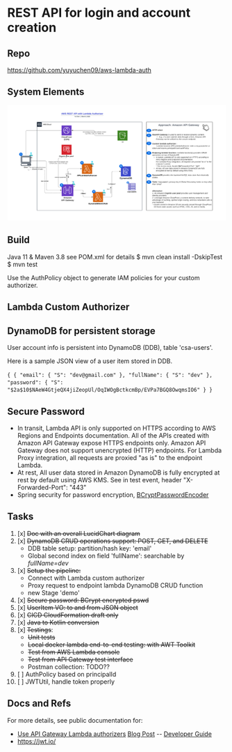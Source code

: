 # REST API for login and account creation

## Repo
https://github.com/yuyuchen09/aws-lambda-auth

## System Elements

![AWS REST API with Lambda Authorizer.png](AWS%20REST%20API%20with%20Lambda%20Authorizer.png)

## Build 
Java 11 & Maven 3.8
see POM.xml for details
$ mvn clean install -DskipTest
$ mvn test

Use the AuthPolicy object to generate IAM policies for your custom authorizer. 

## Lambda Custom Authorizer

## DynamoDB for persistent storage
User account info is persistent into DynamoDB (DDB), table 'csa-users'.

Here is a sample JSON view of a user item stored in DDB.

`
{
{
"email": {
"S": "dev@gmail.com"
},
"fullName": {
"S": "dev"
},
"password": {
"S": "$2a$10$NAeW4GtjeQX4jiZeopUl/OqIWOgBctkcmBp/EVPa7BGQ8OwqmsIO6"
}
}
`
## Secure Password
- In transit, Lambda API is only supported on HTTPS according to AWS Regions and Endpoints documentation. All of the APIs created with Amazon API Gateway expose HTTPS endpoints only. Amazon API Gateway does not support unencrypted (HTTP) endpoints.
  For Lambda Proxy integration, all requests are proxied "as is" to the endpoint Lambda. 
- At rest, All user data stored in Amazon DynamoDB is fully encrypted at rest by default using AWS KMS.
See in test event, header "X-Forwarded-Port": "443"
- Spring security for password encryption, <a href= https://docs.spring.io/spring-security/site/docs/5.0.0.RELEASE/api/>BCryptPasswordEncoder</a>

## Tasks
1. [x] ~~Doc with an overall LucidChart diagram~~
2. [x] ~~DynamoDB CRUD operations support: POST, GET, and DELETE~~
   * DDB table setup: partition/hash key: 'email'
   * Global second index on field 'fullName': searchable by _fullName=dev_
3. [x] ~~Setup the pipeline:~~
   * Connect with Lambda custom authorizer
   * Proxy request to endpoint lambda DynamoDB CRUD function
   * new Stage 'demo'
4. [x] ~~Secure password: BCrypt encrypted pswd~~
5. [x] ~~UserItem VO: to and from JSON object~~
6. [x] ~~CICD CloudFormation draft only~~
7. [x] ~~Java to Kotlin conversion~~
8. [x] ~~Testings~~:
   * ~~Unit tests~~
   * ~~Local docker lambda end-to-end testing: with AWT Toolkit~~
   * ~~Test from AWS Lambda console~~
   * ~~Test from API Gateway test interface~~
   * Postman collection: TODO??
9. [ ] AuthPolicy based on principalId
10. [ ] JWTUtil, handle token properly

## Docs and Refs ##
For more details, see public documentation for:
- [Use API Gateway Lambda authorizers](https://docs.aws.amazon.com/apigateway/latest/developerguide/apigateway-use-lambda-authorizer.html)
  [Blog Post](https://aws.amazon.com/blogs/compute/introducing-custom-authorizers-in-amazon-api-gateway/) -- [Developer Guide](http://docs.aws.amazon.com/apigateway/latest/developerguide/use-custom-authorizer.html)
- https://jwt.io/
  